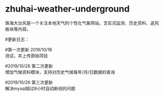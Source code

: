 # zhuhai-weather-underground
珠海大台风是一个关注本地天气的个性化气象网站，含实况监测、历史资料、追风板块等内容。

#更新日志：</br>

#第一次更新  2019/10/18</br>
测试，并上传原始项目</br>

#2019/10/26 第二次更新</br>
增加气候资料模块，支持对历史气候每年/月/日数据的查询</br>

#2019/10/26 第三次更新</br>
解决mysql超过8小时自动断线的问题
